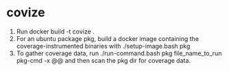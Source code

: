 covize
======

1. Run docker build -t covize .
2. For an ubuntu package pkg, build a docker image containing the coverage-instrumented binaries with ./setup-image.bash pkg
3. To gather coverage data, run ./run-command.bash pkg file_name_to_run pkg-cmd -x @@ and then scan the pkg dir for coverage data.
